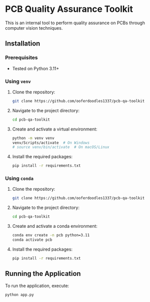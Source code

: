 # PCB Quality Assurance Toolkit

This is an internal tool to perform quality assurance on PCBs through computer vision techniques.

## Installation

### Prerequisites
- Tested on Python 3.11+

### Using `venv`

1. Clone the repository:
    ```sh
    git clone https://github.com/ooferdoodles1337/pcb-qa-toolkit
    ```
2. Navigate to the project directory:
    ```sh
    cd pcb-qa-toolkit
    ```
3. Create and activate a virtual environment:
    ```sh
    python -m venv venv
    venv/Scripts/activate  # On Windows
    # source venv/bin/activate  # On macOS/Linux
    ```
4. Install the required packages:
    ```sh
    pip install -r requirements.txt
    ```

### Using `conda`

1. Clone the repository:
    ```sh
    git clone https://github.com/ooferdoodles1337/pcb-qa-toolkit
    ```
2. Navigate to the project directory:
    ```sh
    cd pcb-qa-toolkit
    ```
3. Create and activate a conda environment:
    ```sh
    conda env create -n pcb python=3.11
    conda activate pcb
    ```
4. Install the required packages:
    ```sh
    pip install -r requirements.txt
    ```

## Running the Application

To run the application, execute:
```sh
python app.py
```

